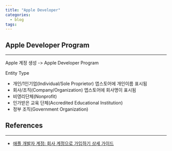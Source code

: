 ```yaml
---
title: "Apple Developer"
categories:
  - blog
tags:
---
```


## Apple Developer Program

---

Apple 계정 생성 -> Apple Developer Program 

Entity Type
* 개인/1인기업(Individual/Sole Proprietor) 앱스토어에 개인이름 표시됨
* 회사/조직(Company/Organization) 앱스토어에 회사명이 표시됨
* 비영리단체(Nonprofit)
* 인가받은 교육 단체(Accredited Educational Institution)
* 정부 조직(Government Organization)


## References

---

* [애플 개발자 계정: 회사 계정으로 가입하기 상세 가이드](https://app-dev.mytory.net/2021/03/22/register-apple-developer-program-as-organization/)